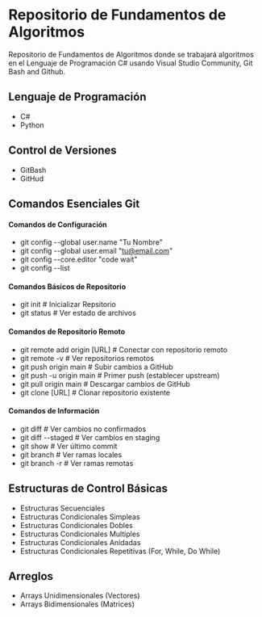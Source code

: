 # Repositorio de Fundamentos de Algoritmos
Repositorio de Fundamentos de Algoritmos donde se trabajará algoritmos en el Lenguaje de Programación C# usando Visual Studio Community, Git Bash and Github.
## Lenguaje de Programación

- C#
- Python

## Control de Versiones

- GitBash
- GitHud

## Comandos Esenciales Git
#### Comandos de Configuración

- git config --global user.name "Tu Nombre"
- git config --global user.email "tu@email.com"
- git config --core.editor "code wait"
- git config --list

#### Comandos Básicos de Repositorio

- git init                      # Inicializar Repsitorio
- git status                    # Ver estado de archivos 

#### Comandos de Repositorio Remoto

- git remote add origin [URL]     # Conectar con repositorio remoto
- git remote -v                   # Ver repositorios remotos
- git push origin main            # Subir cambios a GitHub
- git push -u origin main         # Primer push (establecer upstream)
- git pull origin main            # Descargar cambios de GitHub
- git clone [URL]                 # Clonar repositorio existente

#### Comandos de Información

- git diff                        # Ver cambios no confirmados
- git diff --staged               # Ver cambios en staging
- git show                        # Ver último commit
- git branch                      # Ver ramas locales
- git branch -r                   # Ver ramas remotas

## Estructuras de Control Básicas

- Estructuras Secuenciales
- Estructuras Condicionales Simpleas
- Estructuras Condicionales Dobles
- Estructuras Condicionales Multiples
- Estructuras Condicionales Anidadas
- Estructuras Condicionales Repetitivas (For, While, Do While)

## Arreglos

- Arrays Unidimensionales (Vectores)
- Arrays Bidimensionales (Matrices)